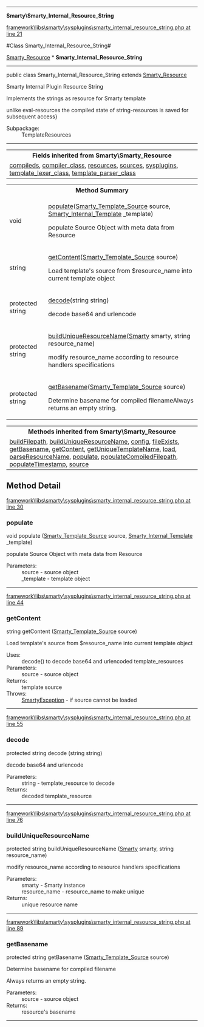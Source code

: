 

- - -

**Smarty\Smarty_Internal_Resource_String**


<a href="https://github.com/JeyDotC/Hirudo/blob/master/framework/libs/smarty/sysplugins/smarty_internal_resource_string.php#L21" >framework\libs\smarty\sysplugins\smarty_internal_resource_string.php at line 21</a>

#Class Smarty_Internal_Resource_String#

<a href="https://github.com/JeyDotC/Hirudo-docs/blob/master/smarty/smarty_resource.md">Smarty_Resource</a>
    * **Smarty_Internal_Resource_String**




- - -

<p class="signature"><span class='k'>public  class</span> <span class='nx'>Smarty_Internal_Resource_String</span>
extends <a href="https://github.com/JeyDotC/Hirudo-docs/blob/master/smarty/smarty_resource.md">Smarty_Resource</a>

</p>

<div class="comment" id="overview_description"><p>Smarty Internal Plugin Resource String</p><p>Implements the strings as resource for Smarty template</p><p>unlike eval-resources the compiled state of string-resources is saved for subsequent access}</p></div>

<dl>
<dt>Subpackage:</dt>
<dd>TemplateResources</dd>
</dl>


- - -

<table class="inherit">
<tr><th colspan="2">Fields inherited from Smarty\Smarty_Resource</th></tr>
<tr><td><a href="https://github.com/JeyDotC/Hirudo-docs/blob/master/smarty/smarty_resource.md">compileds</a>, <a href="https://github.com/JeyDotC/Hirudo-docs/blob/master/smarty/smarty_resource.md">compiler_class</a>, <a href="https://github.com/JeyDotC/Hirudo-docs/blob/master/smarty/smarty_resource.md">resources</a>, <a href="https://github.com/JeyDotC/Hirudo-docs/blob/master/smarty/smarty_resource.md">sources</a>, <a href="https://github.com/JeyDotC/Hirudo-docs/blob/master/smarty/smarty_resource.md">sysplugins</a>, <a href="https://github.com/JeyDotC/Hirudo-docs/blob/master/smarty/smarty_resource.md">template_lexer_class</a>, <a href="https://github.com/JeyDotC/Hirudo-docs/blob/master/smarty/smarty_resource.md">template_parser_class</a></td></tr></table>

<table id="summary_method">
<tr><th colspan="2">Method Summary</th></tr>
<tr>
<td><span class='k'></span> <span class='nx'>void</span></td>
<td class="description"><p class="name"><a href="#populate">populate</a>(<a href="https://github.com/JeyDotC/Hirudo/blob/master/smarty/Smarty_Template_Source.md">Smarty_Template_Source</a> source, <a href="https://github.com/JeyDotC/Hirudo/blob/master/smarty/Smarty_Internal_Template.md">Smarty_Internal_Template</a> _template)</p><p class="description">populate Source Object with meta data from Resource</p></td>
</tr>
<tr>
<td><span class='k'></span> <span class='nx'>string</span></td>
<td class="description"><p class="name"><a href="#getcontent">getContent</a>(<a href="https://github.com/JeyDotC/Hirudo/blob/master/smarty/Smarty_Template_Source.md">Smarty_Template_Source</a> source)</p><p class="description">Load template's source from $resource_name into current template object</p></td>
</tr>
<tr>
<td><span class='k'>protected </span> <span class='nx'>string</span></td>
<td class="description"><p class="name"><a href="#decode">decode</a>(string string)</p><p class="description">decode base64 and urlencode</p></td>
</tr>
<tr>
<td><span class='k'>protected </span> <span class='nx'>string</span></td>
<td class="description"><p class="name"><a href="#builduniqueresourcename">buildUniqueResourceName</a>(<a href="https://github.com/JeyDotC/Hirudo/blob/master/smarty/Smarty.md">Smarty</a> smarty, string resource_name)</p><p class="description">modify resource_name according to resource handlers specifications</p></td>
</tr>
<tr>
<td><span class='k'>protected </span> <span class='nx'>string</span></td>
<td class="description"><p class="name"><a href="#getbasename">getBasename</a>(<a href="https://github.com/JeyDotC/Hirudo/blob/master/smarty/Smarty_Template_Source.md">Smarty_Template_Source</a> source)</p><p class="description">Determine basename for compiled filenameAlways returns an empty string.</p></td>
</tr>
</table>

<table class="inherit">
<tr><th colspan="2">Methods inherited from Smarty\Smarty_Resource</th></tr>
<tr><td><a href="https://github.com/JeyDotC/Hirudo-docs/blob/master/smarty/smarty_resource.md">buildFilepath</a>, <a href="https://github.com/JeyDotC/Hirudo-docs/blob/master/smarty/smarty_resource.md">buildUniqueResourceName</a>, <a href="https://github.com/JeyDotC/Hirudo-docs/blob/master/smarty/smarty_resource.md">config</a>, <a href="https://github.com/JeyDotC/Hirudo-docs/blob/master/smarty/smarty_resource.md">fileExists</a>, <a href="https://github.com/JeyDotC/Hirudo-docs/blob/master/smarty/smarty_resource.md">getBasename</a>, <a href="https://github.com/JeyDotC/Hirudo-docs/blob/master/smarty/smarty_resource.md">getContent</a>, <a href="https://github.com/JeyDotC/Hirudo-docs/blob/master/smarty/smarty_resource.md">getUniqueTemplateName</a>, <a href="https://github.com/JeyDotC/Hirudo-docs/blob/master/smarty/smarty_resource.md">load</a>, <a href="https://github.com/JeyDotC/Hirudo-docs/blob/master/smarty/smarty_resource.md">parseResourceName</a>, <a href="https://github.com/JeyDotC/Hirudo-docs/blob/master/smarty/smarty_resource.md">populate</a>, <a href="https://github.com/JeyDotC/Hirudo-docs/blob/master/smarty/smarty_resource.md">populateCompiledFilepath</a>, <a href="https://github.com/JeyDotC/Hirudo-docs/blob/master/smarty/smarty_resource.md">populateTimestamp</a>, <a href="https://github.com/JeyDotC/Hirudo-docs/blob/master/smarty/smarty_resource.md">source</a></td></tr></table>

<h2 id="detail_method">Method Detail</h2>

<a href="https://github.com/JeyDotC/Hirudo/blob/master/framework/libs/smarty/sysplugins/smarty_internal_resource_string.php#L30" >framework\libs\smarty\sysplugins\smarty_internal_resource_string.php at line 30</a>

<h3 id="populate()">populate</h3>
<span class='k'></span> <span class='nx'>void</span> <span class='nf'>populate</span> (<a href="https://github.com/JeyDotC/Hirudo/blob/master/smarty/Smarty_Template_Source.md">Smarty_Template_Source</a> source, <a href="https://github.com/JeyDotC/Hirudo/blob/master/smarty/Smarty_Internal_Template.md">Smarty_Internal_Template</a> _template)

<div class="details">
<p>populate Source Object with meta data from Resource</p><dl>
<dt>Parameters:</dt>
<dd>source - source object</dd>
<dd>_template - template object</dd>
</dl>

</div>

- - -


<a href="https://github.com/JeyDotC/Hirudo/blob/master/framework/libs/smarty/sysplugins/smarty_internal_resource_string.php#L44" >framework\libs\smarty\sysplugins\smarty_internal_resource_string.php at line 44</a>

<h3 id="getContent()">getContent</h3>
<span class='k'></span> <span class='nx'>string</span> <span class='nf'>getContent</span> (<a href="https://github.com/JeyDotC/Hirudo/blob/master/smarty/Smarty_Template_Source.md">Smarty_Template_Source</a> source)

<div class="details">
<p>Load template's source from $resource_name into current template object</p><dl>
<dt>Uses:</dt>
<dd>decode() to decode base64 and urlencoded template_resources</dd>
<dt>Parameters:</dt>
<dd>source - source object</dd>
<dt>Returns:</dt>
<dd>template source</dd>
<dt>Throws:</dt>
<dd><a href="../smarty/smartyexception.html">SmartyException</a> - if source cannot be loaded</dd>
</dl>

</div>

- - -


<a href="https://github.com/JeyDotC/Hirudo/blob/master/framework/libs/smarty/sysplugins/smarty_internal_resource_string.php#L55" >framework\libs\smarty\sysplugins\smarty_internal_resource_string.php at line 55</a>

<h3 id="decode()">decode</h3>
<span class='k'>protected </span> <span class='nx'>string</span> <span class='nf'>decode</span> (string string)

<div class="details">
<p>decode base64 and urlencode</p><dl>
<dt>Parameters:</dt>
<dd>string - template_resource to decode</dd>
<dt>Returns:</dt>
<dd>decoded template_resource</dd>
</dl>

</div>

- - -


<a href="https://github.com/JeyDotC/Hirudo/blob/master/framework/libs/smarty/sysplugins/smarty_internal_resource_string.php#L76" >framework\libs\smarty\sysplugins\smarty_internal_resource_string.php at line 76</a>

<h3 id="buildUniqueResourceName()">buildUniqueResourceName</h3>
<span class='k'>protected </span> <span class='nx'>string</span> <span class='nf'>buildUniqueResourceName</span> (<a href="https://github.com/JeyDotC/Hirudo/blob/master/smarty/Smarty.md">Smarty</a> smarty, string resource_name)

<div class="details">
<p>modify resource_name according to resource handlers specifications</p><dl>
<dt>Parameters:</dt>
<dd>smarty - Smarty instance</dd>
<dd>resource_name - resource_name to make unique</dd>
<dt>Returns:</dt>
<dd>unique resource name</dd>
</dl>

</div>

- - -


<a href="https://github.com/JeyDotC/Hirudo/blob/master/framework/libs/smarty/sysplugins/smarty_internal_resource_string.php#L89" >framework\libs\smarty\sysplugins\smarty_internal_resource_string.php at line 89</a>

<h3 id="getBasename()">getBasename</h3>
<span class='k'>protected </span> <span class='nx'>string</span> <span class='nf'>getBasename</span> (<a href="https://github.com/JeyDotC/Hirudo/blob/master/smarty/Smarty_Template_Source.md">Smarty_Template_Source</a> source)

<div class="details">
<p>Determine basename for compiled filename</p><p>Always returns an empty string.</p><dl>
<dt>Parameters:</dt>
<dd>source - source object</dd>
<dt>Returns:</dt>
<dd>resource's basename</dd>
</dl>

</div>

- - -

